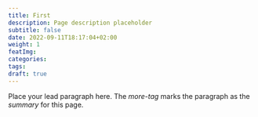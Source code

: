 ```yaml
---
title: First
description: Page description placeholder
subtitle: false
date: 2022-09-11T18:17:04+02:00
weight: 1
featImg:
categories:
tags:
draft: true
---
```


Place your lead paragraph here. The _more-tag_ marks the paragraph as the _summary_ for this page.
<!--more-->
